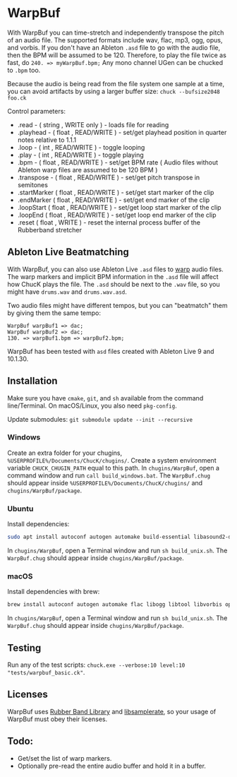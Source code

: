 # WarpBuf

With WarpBuf you can time-stretch and independently transpose the pitch of an audio file. The supported formats include wav, flac, mp3, ogg, opus, and vorbis. If you don't have an Ableton `.asd` file to go with the audio file, then the BPM will be assumed to be 120. Therefore, to play the file twice as fast, do `240. => myWarpBuf.bpm;` Any mono channel UGen can be chucked to `.bpm` too.

Because the audio is being read from the file system one sample at a time, you can avoid artifacts by using a larger buffer size: `chuck --bufsize2048 foo.ck`

Control parameters:
* .read - ( string , WRITE only ) - loads file for reading
* .playhead - ( float , READ/WRITE ) - set/get playhead position in quarter notes relative to 1.1.1
* .loop - ( int , READ/WRITE ) - toggle looping
* .play - ( int , READ/WRITE ) - toggle playing
* .bpm - ( float , READ/WRITE ) - set/get BPM rate ( Audio files without Ableton warp files are assumed to be 120 BPM )
* .transpose - ( float , READ/WRITE ) - set/get pitch transpose in semitones
* .startMarker ( float , READ/WRITE ) - set/get start marker of the clip
* .endMarker ( float , READ/WRITE ) - set/get end marker of the clip
* .loopStart ( float , READ/WRITE ) - set/get loop start marker of the clip
* .loopEnd ( float , READ/WRITE ) - set/get loop end marker of the clip
* .reset ( float , WRITE ) - reset the internal process buffer of the Rubberband stretcher

## Ableton Live Beatmatching

With WarpBuf, you can also use Ableton Live `.asd` files to [warp](https://www.ableton.com/en/manual/audio-clips-tempo-and-warping/) audio files. The warp markers and implicit BPM information in the `.asd` file will affect how ChucK plays the file. The `.asd` should be next to the `.wav` file, so you might have `drums.wav` and `drums.wav.asd`.

Two audio files might have different tempos, but you can "beatmatch" them by giving them the same tempo:

```chuck
WarpBuf warpBuf1 => dac;
WarpBuf warpBuf2 => dac;
130. => warpBuf1.bpm => warpBuf2.bpm;
```

WarpBuf has been tested with `asd` files created with Ableton Live 9 and 10.1.30.

## Installation

Make sure you have `cmake`, `git`, and `sh` available from the command line/Terminal. On macOS/Linux, you also need `pkg-config`.

Update submodules:
`git submodule update --init --recursive`

### Windows

Create an extra folder for your chugins, `%USERPROFILE%/Documents/ChucK/chugins/`. Create a system environment variable `CHUCK_CHUGIN_PATH` equal to this path. In `chugins/WarpBuf`, open a command window and run `call build_windows.bat`. The `WarpBuf.chug` should appear inside `%USERPROFILE%/Documents/ChucK/chugins/` and `chugins/WarpBuf/package`.

### Ubuntu

Install dependencies:

```bash
sudo apt install autoconf autogen automake build-essential libasound2-dev libflac-dev libogg-dev libtool libvorbis-dev libopus-dev libmp3lame-dev libmpg123-dev pkg-config python
```

In `chugins/WarpBuf`, open a Terminal window and run `sh build_unix.sh`. The `WarpBuf.chug` should appear inside `chugins/WarpBuf/package`.

### macOS

Install dependencies with brew:

```zsh
brew install autoconf autogen automake flac libogg libtool libvorbis opus mpg123 pkg-config
```

In `chugins/WarpBuf`, open a Terminal window and run `sh build_unix.sh`. The `WarpBuf.chug` should appear inside `chugins/WarpBuf/package`.

## Testing

Run any of the test scripts: `chuck.exe --verbose:10 level:10 "tests/warpbuf_basic.ck"`.

## Licenses

WarpBuf uses [Rubber Band Library](https://github.com/breakfastquay/rubberband/) and [libsamplerate](https://github.com/libsndfile/libsamplerate), so your usage of WarpBuf must obey their licenses.

## Todo:

* Get/set the list of warp markers.
* Optionally pre-read the entire audio buffer and hold it in a buffer.
